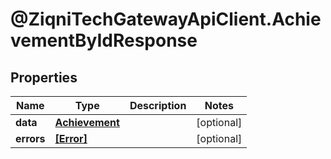 # @ZiqniTechGatewayApiClient.AchievementByIdResponse

## Properties

Name | Type | Description | Notes
------------ | ------------- | ------------- | -------------
**data** | [**Achievement**](Achievement.md) |  | [optional] 
**errors** | [**[Error]**](Error.md) |  | [optional] 


